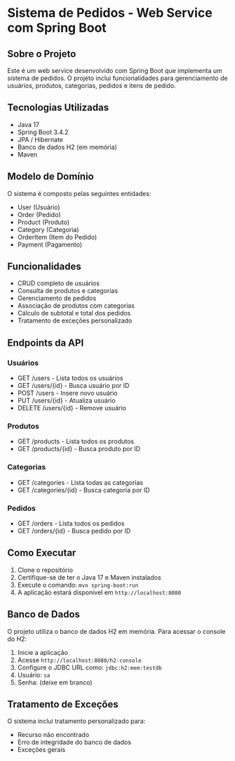 # Sistema de Pedidos - Web Service com Spring Boot

## Sobre o Projeto
Este é um web service desenvolvido com Spring Boot que implementa um sistema de pedidos. O projeto inclui funcionalidades para gerenciamento de usuários, produtos, categorias, pedidos e itens de pedido.

## Tecnologias Utilizadas
- Java 17
- Spring Boot 3.4.2
- JPA / Hibernate
- Banco de dados H2 (em memória)
- Maven

## Modelo de Domínio
O sistema é composto pelas seguintes entidades:
- User (Usuário)
- Order (Pedido)
- Product (Produto)
- Category (Categoria)
- OrderItem (Item do Pedido)
- Payment (Pagamento)

## Funcionalidades
- CRUD completo de usuários
- Consulta de produtos e categorias
- Gerenciamento de pedidos
- Associação de produtos com categorias
- Cálculo de subtotal e total dos pedidos
- Tratamento de exceções personalizado

## Endpoints da API
### Usuários
- GET /users - Lista todos os usuários
- GET /users/{id} - Busca usuário por ID
- POST /users - Insere novo usuário
- PUT /users/{id} - Atualiza usuário
- DELETE /users/{id} - Remove usuário

### Produtos
- GET /products - Lista todos os produtos
- GET /products/{id} - Busca produto por ID

### Categorias
- GET /categories - Lista todas as categorias
- GET /categories/{id} - Busca categoria por ID

### Pedidos
- GET /orders - Lista todos os pedidos
- GET /orders/{id} - Busca pedido por ID

## Como Executar
1. Clone o repositório
2. Certifique-se de ter o Java 17 e Maven instalados
3. Execute o comando: `mvn spring-boot:run`
4. A aplicação estará disponível em `http://localhost:8080`

## Banco de Dados
O projeto utiliza o banco de dados H2 em memória. Para acessar o console do H2:
1. Inicie a aplicação
2. Acesse `http://localhost:8080/h2-console`
3. Configure o JDBC URL como: `jdbc:h2:mem:testdb`
4. Usuário: `sa`
5. Senha: (deixe em branco)

## Tratamento de Exceções
O sistema inclui tratamento personalizado para:
- Recurso não encontrado
- Erro de integridade do banco de dados
- Exceções gerais
